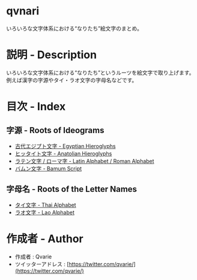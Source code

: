 # qvnari
いろいろな文字体系における“なりたち”絵文字のまとめ。

# 説明 - Description
いろいろな文字体系における“なりたち”というルーツを絵文字で取り上げます。</br>例えば漢字の字源やタイ・ラオ文字の字母名などです。

# 目次 - Index
## 字源 - Roots of Ideograms
* [古代エジプト文字 - Egyptian Hieroglyphs](https://github.com/qvarie/qvnari/blob/master/egyptian-emoji.txt)
* [ヒッタイト文字 - Anatolian Hieroglyphs](https://github.com/qvarie/qvnari/blob/master/egyptian-emoji.txt)
* [ラテン文字 / ローマ字 - Latin Alphabet / Roman Alphabet](https://github.com/qvarie/qvnari/blob/master/latinalphabet-emoji.txt)
* [バムン文字 - Bamum Script](https://github.com/qvarie/qvnari/blob/master/bamum-emoji.txt)

## 字母名 - Roots of the Letter Names
* [タイ文字 - Thai Alphabet](https://github.com/qvarie/qvnari/blob/master/thaialphabet-emoji.txt)
* [ラオ文字 - Lao Alphabet](https://github.com/qvarie/qvnari/blob/master/laoalphabet-emoji.txt)

# 作成者 - Author
* 作成者 : Qvarie
* ツイッターアドレス : [https://twitter.com/qvarie/](https://twitter.com/qvarie/)
